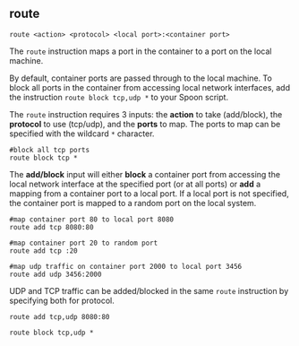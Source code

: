 ## route

	route <action> <protocol> <local port>:<container port>

The `route` instruction maps a port in the container to a port on the local machine.

By default, container ports are passed through to the local machine. To block all ports in the container from accessing local network interfaces, add the instruction `route block tcp,udp *` to your Spoon script. 

The `route` instruction requires 3 inputs: the **action** to take (add/block), the **protocol** to use (tcp/udp), and the **ports** to map. The ports to map can be specified with the wildcard `*` character. 

	#block all tcp ports
	route block tcp * 

The **add/block** input will either **block** a container port from accessing the local network interface at the specified port (or at all ports) or **add** a mapping from a container port to a local port. If a local port is not specified, the container port is mapped to a random port on the local system. 

	#map container port 80 to local port 8080
	route add tcp 8080:80

	#map container port 20 to random port
	route add tcp :20

	#map udp traffic on container port 2000 to local port 3456
	route add udp 3456:2000

UDP and TCP traffic can be added/blocked in the same `route` instruction by specifying both for protocol. 

	route add tcp,udp 8080:80

	route block tcp,udp *